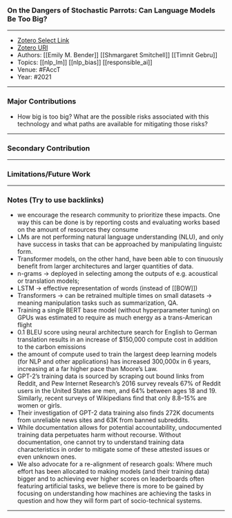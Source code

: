 ### On the Dangers of Stochastic Parrots: Can Language Models Be Too Big?
---
- [Zotero Select Link](zotero://select/groups/2480461/items/3QD9NGQE)
- [Zotero URI](https://www.zotero.org/groups/2480461/items/3QD9NGQE)
- Authors: [[Emily M. Bender]] [[Shmargaret Smitchell]] [[Timnit Gebru]]
- Topics: [[nlp_lm]] [[nlp_bias]] [[responsible_ai]]
- Venue: #FAccT
- Year: #2021
---
### Major Contributions
- How big is too big? What are the possible risks associated with this technology and what paths are available for mitigating those risks?
---
### Secondary Contribution
---
### Limitations/Future Work
---
### Notes (Try to use backlinks)
- we encourage the research community to prioritize these impacts. One way this can be done is by reporting costs and evaluating works based on the amount of resources they consume
- LMs are not performing natural language understanding (NLU), and only have success in tasks that can be approached by manipulating linguistc form.
- Transformer models, on the other hand, have been able to con tinuously benefit from larger architectures and larger quantities of data.
- n-grams -> deployed in selecting among the outputs of e.g. acoustical or translation models;
- LSTM -> effective representation of words (instead of [[BOW]])
- Transformers -> can be retrained multiple times on small datasets -> meaning manipulation tasks such as summarization, QA.
- Training a single BERT base model (without hyperparameter tuning) on GPUs was estimated to require as much energy as a trans-American flight
- 0.1 BLEU score using neural architecture search for English to German translation results in an increase of $150,000 compute cost in addition to the carbon emissions
- the amount of compute used to train the largest deep learning models (for NLP and other applications) has increased 300,000x in 6 years, increasing at a far higher pace than Moore’s Law.
- GPT-2’s training data is sourced by scraping out bound links from Reddit, and Pew Internet Research’s 2016 survey reveals 67% of Reddit users in the United States are men, and 64% between ages 18 and 19. Similarly, recent surveys of Wikipedians find that only 8.8–15% are women or girls.
- Their investigation of GPT-2 data training also finds 272K documents from unreliable news sites and 63K from banned subreddits.
- While documentation allows for potential accountability, undocumented training data perpetuates harm without recourse. Without documentation, one cannot try to understand training data characteristics in order to mitigate some of these attested issues or even unknown ones.
- We also advocate for a re-alignment of research goals: Where much effort has been allocated to making models (and their training data) bigger and to achieving ever higher scores on leaderboards often featuring artificial tasks, we believe there is more to be gained by focusing on understanding how machines are achieving the tasks in question and how they will form part of socio-technical systems.
---

